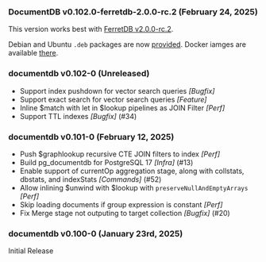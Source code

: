 ### DocumentDB v0.102.0-ferretdb-2.0.0-rc.2 (February 24, 2025) ###

This version works best with [FerretDB v2.0.0-rc.2](https://github.com/FerretDB/FerretDB/releases/tag/v2.0.0-rc.2).

Debian and Ubuntu `.deb` packages are now [provided](https://github.com/FerretDB/documentdb/releases/tag/v0.102.0-ferretdb-2.0.0-rc.2).
Docker iamges are available [there](https://github.com/FerretDB/FerretDB/pkgs/container/postgres-documentdb).

### documentdb v0.102-0 (Unreleased) ###
* Support index pushdown for vector search queries *[Bugfix]*
* Support exact search for vector search queries *[Feature]*
* Inline $match with let in $lookup pipelines as JOIN Filter *[Perf]*
* Support TTL indexes *[Bugfix]* (#34)

### documentdb v0.101-0 (February 12, 2025) ###
* Push $graphlookup recursive CTE JOIN filters to index *[Perf]*
* Build pg_documentdb for PostgreSQL 17 *[Infra]* (#13)
* Enable support of currentOp aggregation stage, along with collstats, dbstats, and indexStats *[Commands]* (#52)
* Allow inlining $unwind with $lookup with `preserveNullAndEmptyArrays` *[Perf]*
* Skip loading documents if group expression is constant *[Perf]*
* Fix Merge stage not outputing to target collection *[Bugfix]* (#20)

### documentdb v0.100-0 (January 23rd, 2025) ###
Initial Release

